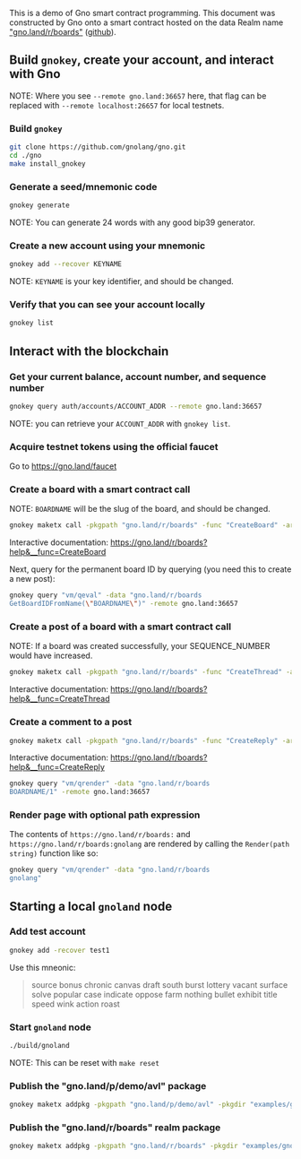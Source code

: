 This is a demo of Gno smart contract programming.  This document was
constructed by Gno onto a smart contract hosted on the data Realm
name ["gno.land/r/boards"](https://gno.land/r/boards/)
([github](https://github.com/gnolang/gno/tree/master/examples/gno.land/r/boards)).

## Build `gnokey`, create your account, and interact with Gno

NOTE: Where you see `--remote gno.land:36657` here, that flag can be replaced
with `--remote localhost:26657` for local testnets.

### Build `gnokey`

```bash
git clone https://github.com/gnolang/gno.git
cd ./gno
make install_gnokey
```

### Generate a seed/mnemonic code

```bash
gnokey generate
```

NOTE: You can generate 24 words with any good bip39 generator.

### Create a new account using your mnemonic

```bash
gnokey add --recover KEYNAME
```

NOTE: `KEYNAME` is your key identifier, and should be changed.

### Verify that you can see your account locally

```bash
gnokey list
```

## Interact with the blockchain

### Get your current balance, account number, and sequence number

```bash
gnokey query auth/accounts/ACCOUNT_ADDR --remote gno.land:36657
```

NOTE: you can retrieve your `ACCOUNT_ADDR` with `gnokey list`.

### Acquire testnet tokens using the official faucet

Go to <https://gno.land/faucet>

### Create a board with a smart contract call

NOTE: `BOARDNAME` will be the slug of the board, and should be changed.

```bash
gnokey maketx call -pkgpath "gno.land/r/boards" -func "CreateBoard" -args "BOARDNAME" -gas-fee "1000000ugnot" -gas-wanted "2000000" -broadcast -chainid testchain -remote gno.land:36657 KEYNAME
```

Interactive documentation: <https://gno.land/r/boards?help&__func=CreateBoard>

Next, query for the permanent board ID by querying (you need this to create a new post):

```bash
gnokey query "vm/qeval" -data "gno.land/r/boards
GetBoardIDFromName(\"BOARDNAME\")" -remote gno.land:36657
```

### Create a post of a board with a smart contract call

NOTE: If a board was created successfully, your SEQUENCE_NUMBER would have increased.

```bash
gnokey maketx call -pkgpath "gno.land/r/boards" -func "CreateThread" -args BOARD_ID -args "Hello gno.land" -args\#file "./examples/gno.land/r/boards/example_post.md" -gas-fee 1000000ugnot -gas-wanted 2000000 -broadcast -chainid testchain -remote gno.land:36657 KEYNAME
```

Interactive documentation: <https://gno.land/r/boards?help&__func=CreateThread>

### Create a comment to a post

```bash
gnokey maketx call -pkgpath "gno.land/r/boards" -func "CreateReply" -args "BOARD_ID" -args "1" -args "1" -args "Nice to meet you too." -gas-fee 1000000ugnot -gas-wanted 2000000 -broadcast -chainid testchain -remote gno.land:36657 KEYNAME
```

Interactive documentation: <https://gno.land/r/boards?help&__func=CreateReply>

```bash
gnokey query "vm/qrender" -data "gno.land/r/boards
BOARDNAME/1" -remote gno.land:36657
```

### Render page with optional path expression

The contents of `https://gno.land/r/boards:` and `https://gno.land/r/boards:gnolang` are rendered by calling
the `Render(path string)` function like so:

```bash
gnokey query "vm/qrender" -data "gno.land/r/boards
gnolang"
```

## Starting a local `gnoland` node

### Add test account

```bash
gnokey add -recover test1
```

Use this mneonic:
> source bonus chronic canvas draft south burst lottery vacant surface solve popular case indicate oppose farm nothing bullet exhibit title speed wink action roast

### Start `gnoland` node

```bash
./build/gnoland
```

NOTE: This can be reset with `make reset`

### Publish the "gno.land/p/demo/avl" package

```bash
gnokey maketx addpkg -pkgpath "gno.land/p/demo/avl" -pkgdir "examples/gno.land/p/demo/avl" -deposit 100000000ugnot -gas-fee 1000000ugnot -gas-wanted 2000000 -broadcast -chainid dev -remote localhost:26657 test1
```

### Publish the "gno.land/r/boards" realm package

```bash
gnokey maketx addpkg -pkgpath "gno.land/r/boards" -pkgdir "examples/gno.land/r/boards" -deposit 100000000ugnot -gas-fee 1000000ugnot -gas-wanted 300000000 -broadcast -chainid dev -remote localhost:26657 test1
```
